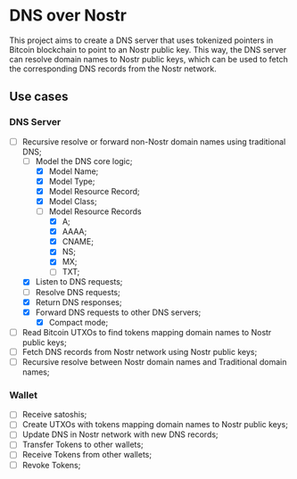 # DNS over Nostr

This project aims to create a DNS server that uses tokenized pointers in Bitcoin
blockchain to point to an Nostr public key. This way, the DNS server can resolve
domain names to Nostr public keys, which can be used to fetch the corresponding
DNS records from the Nostr network.

## Use cases

### DNS Server

- [ ] Recursive resolve or forward non-Nostr domain names using traditional DNS;
  - [ ] Model the DNS core logic;
    - [x] Model Name;
    - [x] Model Type;
    - [x] Model Resource Record;
    - [x] Model Class;
    - [ ] Model Resource Records
      - [x] A;
      - [x] AAAA;
      - [x] CNAME;
      - [x] NS;
      - [x] MX;
      - [ ] TXT;
  - [x] Listen to DNS requests;
  - [ ] Resolve DNS requests;
  - [x] Return DNS responses;
  - [x] Forward DNS requests to other DNS servers;
    - [x] Compact mode;
- [ ] Read Bitcoin UTXOs to find tokens mapping domain names to Nostr public keys;
- [ ] Fetch DNS records from Nostr network using Nostr public keys;
- [ ] Recursive resolve between Nostr domain names and Traditional domain names;

### Wallet

- [ ] Receive satoshis;
- [ ] Create UTXOs with tokens mapping domain names to Nostr public keys;
- [ ] Update DNS in Nostr network with new DNS records;
- [ ] Transfer Tokens to other wallets;
- [ ] Receive Tokens from other wallets;
- [ ] Revoke Tokens;

